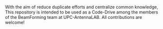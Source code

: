 With the aim of reduce duplicate efforts and centralize common knowledge,
This repository is intended to be used as a Code-Drive among the members of the BeamForming team at UPC-AntennaLAB.
All contributions are welcome!
